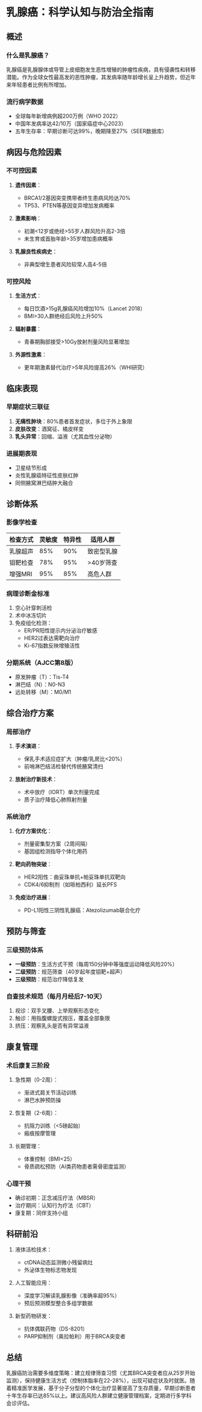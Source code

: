 

# 乳腺癌：科学认知与防治全指南

## 概述
### 什么是乳腺癌？
乳腺癌是乳腺腺体或导管上皮细胞发生恶性增殖的肿瘤性疾病，具有侵袭性和转移潜能。作为全球女性最高发的恶性肿瘤，其发病率随年龄增长呈上升趋势，但近年来年轻患者比例有所增加。

### 流行病学数据
- 全球每年新增病例超200万例（WHO 2022）
- 中国年发病率达42/10万（国家癌症中心2023）
- 五年生存率：早期诊断可达99%，晚期降至27%（SEER数据库）

## 病因与危险因素
### 不可控因素
1. **遗传因素**：
   - BRCA1/2基因突变携带者终生患病风险达70%
   - TP53、PTEN等基因变异增加发病概率

2. **激素影响**：
   - 初潮<12岁或绝经>55岁人群风险升高2-3倍
   - 未生育或首胎年龄>35岁增加患病概率

3. **乳腺良性疾病史**：
   - 非典型增生患者风险较常人高4-5倍

### 可控风险
1. **生活方式**：
   - 每日饮酒>15g乳腺癌风险增加10%（Lancet 2018）
   - BMI>30人群绝经后风险上升50%

2. **辐射暴露**：
   - 青春期胸部接受>10Gy放射剂量风险显著增加

3. **外源性激素**：
   - 更年期激素替代治疗>5年风险提高26%（WHI研究）

## 临床表现
### 早期症状三联征
1. **无痛性肿块**：80%患者首发症状，多位于外上象限
2. **皮肤改变**：酒窝征、橘皮样变
3. **乳头异常**：回缩、溢液（尤其血性分泌物）

### 进展期表现
- 卫星结节形成
- 炎性乳腺癌特征性皮肤红肿
- 同侧腋窝淋巴结肿大融合

## 诊断体系
### 影像学检查
| 检查方式 | 灵敏度 | 特异性 | 适用人群 |
|----------|--------|--------|----------|
| 乳腺超声 | 85%    | 90%    | 致密型乳腺 |
| 钼靶检查 | 78%    | 95%    | >40岁筛查 |
| 增强MRI | 95%    | 85%    | 高危人群 |

### 病理诊断金标准
1. 空心针穿刺活检
2. 术中冰冻切片
3. 免疫组化检测：
   - ER/PR阳性提示内分泌治疗敏感
   - HER2过表达需靶向治疗
   - Ki-67指数反映增殖活性

### 分期系统（AJCC第8版）
- 原发肿瘤（T）：Tis-T4
- 淋巴结（N）：N0-N3
- 远处转移（M）：M0/M1

## 综合治疗方案
### 局部治疗
1. **手术演进**：
   - 保乳手术适应症扩大（肿瘤/乳房比<20%）
   - 前哨淋巴结活检替代传统腋窝清扫

2. **放射治疗新技术**：
   - 术中放疗（IORT）单次剂量完成
   - 质子治疗降低心肺照射剂量

### 系统治疗
1. **化疗方案优化**：
   - 剂量密集型方案（2周间隔）
   - 基因组检测指导个体化用药

2. **靶向药物突破**：
   - HER2阳性：曲妥珠单抗+帕妥珠单抗双靶向
   - CDK4/6抑制剂（如哌柏西利）延长PFS

3. **免疫治疗进展**：
   - PD-L1阳性三阴性乳腺癌：Atezolizumab联合化疗

## 预防与筛查
### 三级预防体系
- **一级预防**：生活方式干预（每周150分钟中等强度运动降低风险20%）
- **二级预防**：规范筛查（40岁起年度钼靶+超声）
- **三级预防**：规范治疗降低复发

### 自查技术规范（每月月经后7-10天）
1. 视诊：双手叉腰、上举观察形态变化
2. 触诊：用指腹螺旋式按压，覆盖全部象限
3. 挤压：观察乳头是否有异常溢液

## 康复管理
### 术后康复三阶段
1. 急性期（0-2周）：
   - 渐进式肩关节活动训练
   - 淋巴水肿预防操

2. 恢复期（2-6周）：
   - 抗阻力训练（<5磅起始）
   - 瘢痕按摩管理

3. 长期管理：
   - 体重控制（BMI<25）
   - 骨质疏松预防（AI类药物患者需骨密度监测）

### 心理干预
- 确诊初期：正念减压疗法（MBSR）
- 治疗期间：认知行为疗法（CBT）
- 康复期：同伴支持小组

## 科研前沿
1. 液体活检技术：
   - ctDNA动态监测微小残留病灶
   - 外泌体生物标志物发现

2. 人工智能应用：
   - 深度学习解读乳腺影像（准确率超95%）
   - 预后预测模型整合多组学数据

3. 新型药物研发：
   - 抗体偶联药物（DS-8201）
   - PARP抑制剂（奥拉帕利）用于BRCA突变者

## 总结
乳腺癌防治需要多维度策略：建立规律筛查习惯（尤其BRCA突变者应从25岁开始监测），保持健康生活方式（控制体脂率在22-28%），出现可疑症状及时就医。随着精准医学发展，基于分子分型的个体化治疗显著提高了生存质量，早期诊断患者十年生存率已达85%以上。建议高风险人群建立健康管理档案，定期进行多学科会诊评估。